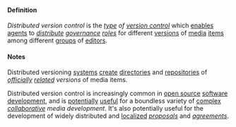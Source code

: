 #### Definition

*Distributed version control* is the *[type](https://github.com/gcassel/Modular-Organization-Terminology/blob/master/terms/type.md) of [version control](https://github.com/gcassel/Modular-Organization-Terminology/blob/master/compound-terms/version-control.md)* which [enables](https://github.com/gcassel/Modular-Organization-Terminology/blob/master/terms/enable.md) [agents](https://github.com/gcassel/Modular-Organization-Terminology/blob/master/terms/agent.md) to *[distribute](https://github.com/gcassel/Modular-Organization-Terminology/blob/master/terms/distribute.md) [governance](https://github.com/gcassel/Modular-Organization-Terminology/blob/master/terms/govern.md) [roles](https://github.com/gcassel/Modular-Organization-Terminology/blob/master/terms/role.md)* for different [versions](https://github.com/gcassel/Modular-Organization-Terminology/blob/master/terms/version.md) of [media](https://github.com/gcassel/Modular-Organization-Terminology/blob/master/terms/media.md) [items](https://github.com/gcassel/Modular-Organization-Terminology/blob/master/terms/item.md) among different [groups](https://github.com/gcassel/Modular-Organization-Terminology/blob/master/terms/group.md) of [editors](https://github.com/gcassel/Modular-Organization-Terminology/blob/master/terms/edit.md).
		
#### Notes

Distributed versioning [systems](https://github.com/gcassel/Modular-Organization-Terminology/blob/master/terms/system.md) [create](https://github.com/gcassel/Modular-Organization-Terminology/blob/master/terms/create.md) [directories](https://github.com/gcassel/Modular-Organization-Terminology/blob/master/terms/directory.md) and [repositories](https://github.com/gcassel/Modular-Organization-Terminology/blob/master/terms/repository.md) of *[officially](https://github.com/gcassel/Modular-Organization-Terminology/blob/master/terms/official.md) [related](https://github.com/gcassel/Modular-Organization-Terminology/blob/master/terms/relationship.md) versions* of media items.
		
Distributed version control is increasingly common in [open source](https://github.com/gcassel/Modular-Organization-Terminology/blob/master/compound-terms/open-license.md) [software](https://github.com/gcassel/Modular-Organization-Terminology/blob/master/terms/software.md) [development](https://github.com/gcassel/Modular-Organization-Terminology/blob/master/terms/develop.md), and is [potentially](https://github.com/gcassel/Modular-Organization-Terminology/blob/master/terms/potential.md) [useful](https://github.com/gcassel/Modular-Organization-Terminology/blob/master/terms/use.md) for a boundless variety of [complex](https://github.com/gcassel/Modular-Organization-Terminology/blob/master/terms/complex.md) *[collaborative](https://github.com/gcassel/Modular-Organization-Terminology/blob/master/terms/collaboration.md) media development*.   It's also potentially useful for the development of widely distributed and [localized](https://github.com/gcassel/Modular-Organization-Terminology/blob/master/terms/localize.md) *[proposals](https://github.com/gcassel/Modular-Organization-Terminology/blob/master/terms/propose.md)* and *[agreements](https://github.com/gcassel/Modular-Organization-Terminology/blob/master/terms/agree.md)*.
